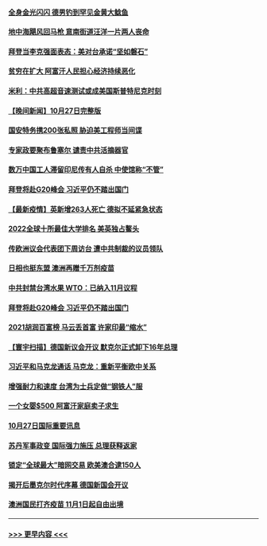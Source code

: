 #### [全身金光闪闪 德男钓到罕见金黄大鲶鱼](../pages/prog202/a103254295.md?t=10281550) 
#### [地中海飓风回马枪 意南街道汪洋一片两人丧命](../pages/prog202/a103254239.md?t=10281550) 
#### [拜登当李克强面表态：美对台承诺“坚如磐石”](../pages/prog202/a103254216.md?t=10281550) 
#### [贫穷在扩大 阿富汗人民担心经济持续恶化](../pages/prog202/a103254082.md?t=10281550) 
#### [米利：中共高超音速测试或成美国斯普特尼克时刻](../pages/prog202/a103254053.md?t=10281550) 
#### [【晚间新闻】10月27日完整版](../pages/prog202/a103254141.md?t=10281550) 
#### [国安特务携200张私照 胁迫美工程师当间谍](../pages/prog202/a103253025.md?t=10281550) 
#### [专家政要聚布鲁塞尔 谴责中共活摘器官](../pages/prog202/a103253974.md?t=10281550) 
#### [数万中国工人滞留印尼传有人自杀 中使馆称“不管”](../pages/prog202/a103253959.md?t=10281550) 
#### [拜登将赴G20峰会 习近平仍不踏出国门](../pages/prog202/a103253997.md?t=10281550) 
#### [【最新疫情】英新增263人死亡 德拟不延紧急状态](../pages/prog202/a103253740.md?t=10281550) 
#### [2022全球十所最佳大学排名 美英独占鳌头](../pages/prog202/a103253928.md?t=10281550) 
#### [传欧洲议会代表团下周访台 遭中共制裁的议员领队](../pages/prog202/a103253698.md?t=10281550) 
#### [日相也挺东盟 澳洲再赠千万剂疫苗](../pages/prog202/a103253710.md?t=10281550) 
#### [中共封禁台湾水果 WTO：已纳入11月议程](../pages/prog202/a103253642.md?t=10281550) 
#### [拜登将赴G20峰会 习近平仍不踏出国门](../pages/prog202/a103253644.md?t=10281550) 
#### [2021胡润百富榜 马云丢首富 许家印最“缩水”](../pages/prog202/a103253655.md?t=10281550) 
#### [【寰宇扫描】德国新议会开议 默克尔正式卸下16年总理](../pages/prog202/a103253640.md?t=10281550) 
#### [习近平和马克龙通话 马克龙：重新平衡欧中关系](../pages/prog202/a103253638.md?t=10281550) 
#### [增强耐力和速度 台湾为士兵定做“钢铁人”服](../pages/prog202/a103253564.md?t=10281550) 
#### [一个女婴$500 阿富汗家庭卖子求生](../pages/prog202/a103253570.md?t=10281550) 
#### [10月27日国际重要讯息](../pages/prog202/a103253497.md?t=10281550) 
#### [苏丹军事政变 国际强力施压 总理获释返家](../pages/prog202/a103253355.md?t=10281550) 
#### [锁定“全球最大”暗网交易 欧美澳合逮150人](../pages/prog202/a103253320.md?t=10281550) 
#### [揭开后墨克尔时代序幕 德国新国会开议](../pages/prog202/a103253301.md?t=10281550) 
#### [澳洲国民打齐疫苗 11月1日起自由出境](../pages/prog202/a103253250.md?t=10281550) 

----
#### [ >>> 更早内容 <<< ](../indexes/prog202-earlier.md)
